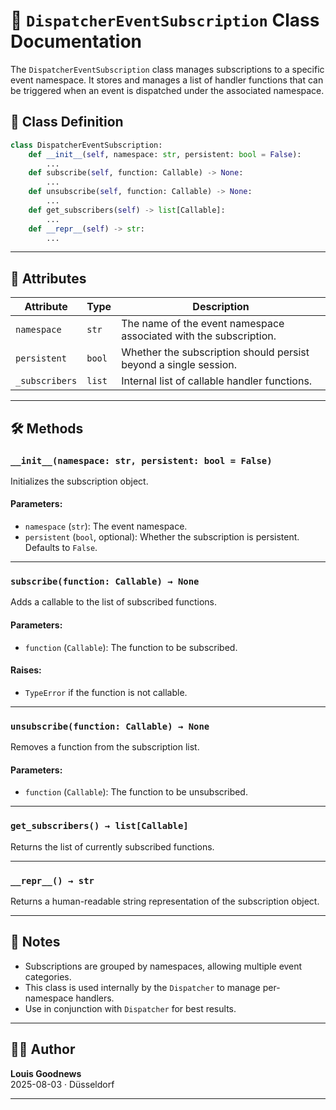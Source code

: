 # 📎 `DispatcherEventSubscription` Class Documentation

The `DispatcherEventSubscription` class manages subscriptions to a specific event namespace. It stores and manages a list of handler functions that can be triggered when an event is dispatched under the associated namespace.

## 🧱 Class Definition

```python
class DispatcherEventSubscription:
    def __init__(self, namespace: str, persistent: bool = False):
        ...
    def subscribe(self, function: Callable) -> None:
        ...
    def unsubscribe(self, function: Callable) -> None:
        ...
    def get_subscribers(self) -> list[Callable]:
        ...
    def __repr__(self) -> str:
        ...
```

---

## 🧠 Attributes

| Attribute     | Type      | Description                                                  |
|---------------|-----------|--------------------------------------------------------------|
| `namespace`   | `str`     | The name of the event namespace associated with the subscription. |
| `persistent`  | `bool`    | Whether the subscription should persist beyond a single session. |
| `_subscribers`| `list`    | Internal list of callable handler functions.                |

---

## 🛠️ Methods

### `__init__(namespace: str, persistent: bool = False)`

Initializes the subscription object.

#### Parameters:

- `namespace` (`str`): The event namespace.
- `persistent` (`bool`, optional): Whether the subscription is persistent. Defaults to `False`.

---

### `subscribe(function: Callable) → None`

Adds a callable to the list of subscribed functions.

#### Parameters:

- `function` (`Callable`): The function to be subscribed.

#### Raises:

- `TypeError` if the function is not callable.

---

### `unsubscribe(function: Callable) → None`

Removes a function from the subscription list.

#### Parameters:

- `function` (`Callable`): The function to be unsubscribed.

---

### `get_subscribers() → list[Callable]`

Returns the list of currently subscribed functions.

---

### `__repr__() → str`

Returns a human-readable string representation of the subscription object.

---

## 📌 Notes

- Subscriptions are grouped by namespaces, allowing multiple event categories.
- This class is used internally by the `Dispatcher` to manage per-namespace handlers.
- Use in conjunction with `Dispatcher` for best results.

---

## 🧑‍💻 Author

**Louis Goodnews**  
2025-08-03 · Düsseldorf

---
